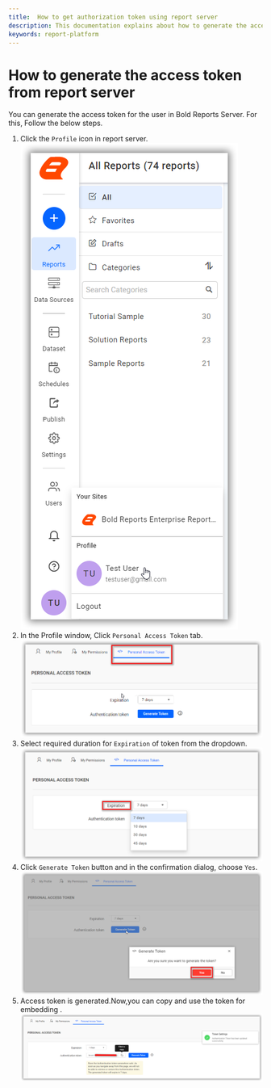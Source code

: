 ```yaml
---
title:  How to get authorization token using report server
description: This documentation explains about how to generate the access token using report server in the Bold Reports On-Premise Edition.
keywords: report-platform
---
```

# How to generate the access token from report server

You can generate the access token for the user in Bold Reports Server. For this, Follow the below steps.

 1. Click the `Profile` icon in report server.
 ![Profile](/static/assets/on-premise/images/how-to/rest-api/report-server-profile.png)
 2. In the Profile window, Click `Personal Access Token` tab.
 ![Access Token Tab](/static/assets/on-premise/images/how-to/rest-api/personal-access-token-tab.png)
 3. Select required duration for `Expiration` of token from the dropdown.
 ![Expiration](/static/assets/on-premise/images/how-to/rest-api/token-expiration.png)
 4. Click `Generate Token` button and in the confirmation dialog, choose `Yes`.
![Token Confirmation](/static/assets/on-premise/images/how-to/rest-api/token-confirmation-dialog.png)
 5. Access token is generated.Now,you can copy and use the token for embedding .
 ![Personal Access Token](/static/assets/on-premise/images/how-to/rest-api/access-token-from-report-server.png)